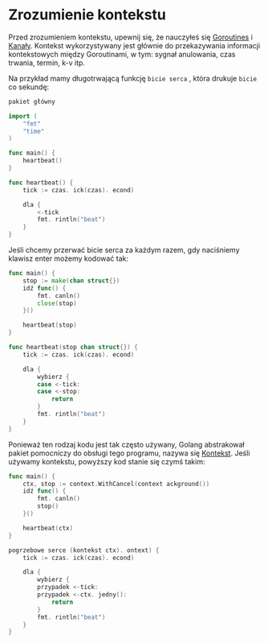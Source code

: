 # Zrozumienie kontekstu

Przed zrozumieniem kontekstu, upewnij się, że nauczyłeś się [Goroutines](https://tour.golang.org/concurrency/1) i [Kanały](https://tour.golang.org/concurrency/2). Kontekst wykorzystywany jest głównie do przekazywania informacji kontekstowych między Goroutinami, w tym: sygnał anulowania, czas trwania, termin, k-v itp.

Na przykład mamy długotrwającą funkcję `bicie serca` , która drukuje `bicie` co sekundę:

```go
pakiet główny

import (
    "fmt"
    "time"
)

func main() {
    heartbeat()
}

func heartbeat() {
    tick := czas. ick(czas). econd)

    dla {
        <-tick
        fmt. rintln("beat")
    }
}
```

Jeśli chcemy przerwać bicie serca za każdym razem, gdy naciśniemy klawisz enter możemy kodować tak:

```go
func main() {
    stop := make(chan struct{})
    idź func() {
        fmt. canln()
        close(stop)
    }()

    heartbeat(stop)
}

func heartbeat(stop chan struct{}) {
    tick := czas. ick(czas). econd)

    dla {
        wybierz {
        case <-tick:
        case <-stop:
            return
        }
        fmt. rintln("beat")
    }
}
```

Ponieważ ten rodzaj kodu jest tak często używany, Golang abstrakował pakiet pomocniczy do obsługi tego programu, nazywa się [Kontekst](https://golang.org/pkg/context/). Jeśli używamy kontekstu, powyższy kod stanie się czymś takim:

```go
func main() {
    ctx, stop := context.WithCancel(context ackground())
    idź func() {
        fmt. canln()
        stop()
    }()

    heartbeat(ctx)
}

pogrzebowe serce (kontekst ctx). ontext) {
    tick := czas. ick(czas). econd)

    dla {
        wybierz {
        przypadek <-tick:
        przypadek <-ctx. jedny():
            return
        }
        fmt. rintln("beat")
    }
}
```
